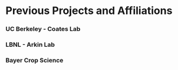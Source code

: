 # Previous Projects and Affiliations

### UC Berkeley - Coates Lab

### LBNL - Arkin Lab

### Bayer Crop Science
